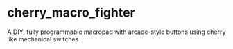 # cherry_macro_fighter
A DIY, fully programmable macropad with arcade-style buttons using cherry like mechanical switches
